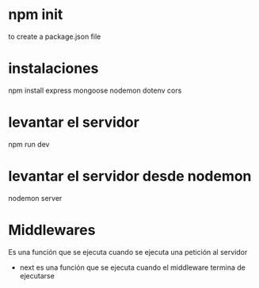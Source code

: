 # npm init
to create a package.json file

# instalaciones
npm install express mongoose nodemon dotenv cors

# levantar el servidor
npm run dev

# levantar el servidor desde nodemon
nodemon server

# Middlewares 
Es una función que se ejecuta cuando se ejecuta una petición al servidor
- next es una función que se ejecuta cuando el middleware termina de ejecutarse